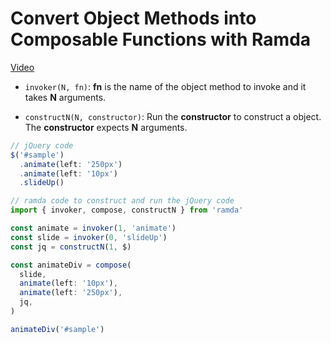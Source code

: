#  Convert Object Methods into Composable Functions with Ramda
[Video](https://egghead.io/lessons/javascript-convert-object-methods-into-composable-functions-with-ramda?pl=learn-ramda-js-ec318ad7)

- ``invoker(N, fn)``: **fn** is the name of the object method to invoke and it takes **N** arguments.

- ``constructN(N, constructor)``: Run the **constructor** to construct a object. The **constructor** expects **N** arguments.

```js
// jQuery code
$('#sample')
  .animate(left: '250px')
  .animate(left: '10px')
  .slideUp()

// ramda code to construct and run the jQuery code
import { invoker, compose, constructN } from 'ramda'

const animate = invoker(1, 'animate')
const slide = invoker(0, 'slideUp')
const jq = constructN(1, $)

const animateDiv = compose(
  slide,
  animate(left: '10px'),
  animate(left: '250px'),
  jq,
)

animateDiv('#sample')
```
